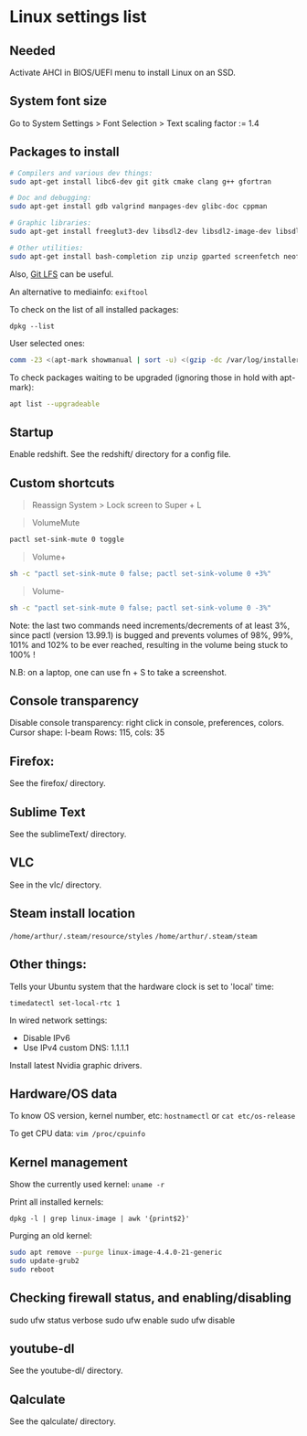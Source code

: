 # Linux settings list


## Needed

Activate AHCI in BIOS/UEFI menu to install Linux on an SSD.


## System font size

Go to System Settings > Font Selection > Text scaling factor := 1.4


## Packages to install

```sh
# Compilers and various dev things:
sudo apt-get install libc6-dev git gitk cmake clang g++ gfortran

# Doc and debugging:
sudo apt-get install gdb valgrind manpages-dev glibc-doc cppman

# Graphic libraries:
sudo apt-get install freeglut3-dev libsdl2-dev libsdl2-image-dev libsdl2-ttf-dev libfreetype6-dev fonts-dejavu

# Other utilities:
sudo apt-get install bash-completion zip unzip gparted screenfetch neofetch mediainfo htop glogg chntpw tree bat jq
```

Also, [Git LFS](https://git-lfs.github.com/) can be useful.

An alternative to mediainfo: ``` exiftool ```

To check on the list of all installed packages:

``` dpkg --list ```

User selected ones:

```sh
comm -23 <(apt-mark showmanual | sort -u) <(gzip -dc /var/log/installer/initial-status.gz | sed -n 's/^Package: //p' | sort -u)
```

To check packages waiting to be upgraded (ignoring those in hold with apt-mark):

```sh
apt list --upgradeable
```


## Startup

Enable redshift. See the redshift/ directory for a config file.


## Custom shortcuts

> Reassign System > Lock screen to Super + L

> VolumeMute

```sh
pactl set-sink-mute 0 toggle
```

> Volume+

```sh
sh -c "pactl set-sink-mute 0 false; pactl set-sink-volume 0 +3%"
```

> Volume-

```sh
sh -c "pactl set-sink-mute 0 false; pactl set-sink-volume 0 -3%"
```

Note: the last two commands need increments/decrements of at least 3%, since pactl (version 13.99.1) is bugged and prevents volumes of 98%, 99%, 101% and 102% to be ever reached, resulting in the volume being stuck to 100% !

N.B: on a laptop, one can use fn + S to take a screenshot.


## Console transparency

Disable console transparency: right click in console, preferences, colors.
Cursor shape: I-beam
Rows: 115, cols: 35


## Firefox:

See the firefox/ directory.


## Sublime Text

See the sublimeText/ directory.


## VLC

See in the vlc/ directory.


## Steam install location

``` /home/arthur/.steam/resource/styles ```
``` /home/arthur/.steam/steam ```


## Other things:

Tells your Ubuntu system that the hardware clock is set to 'local' time:

``` timedatectl set-local-rtc 1 ```

In wired network settings:
- Disable IPv6
- Use IPv4 custom DNS: 1.1.1.1

Install latest Nvidia graphic drivers.

<!-- Getting rid of Num Lock crap: [BUGGED?]
sudo apt-get install numlockx # Allows to have Num Lock On on startup, after turning on the option in Login Window.
create 2 startup commands with the following lines:
xmodmap -e 'keycode 77='
numlockx on -->


## Hardware/OS data

To know OS version, kernel number, etc: ``` hostnamectl ``` or ``` cat etc/os-release ```

To get CPU data: ``` vim /proc/cpuinfo ```

## Kernel management

Show the currently used kernel: ``` uname -r ```

Print all installed kernels:

``` dpkg -l | grep linux-image | awk '{print$2}' ```

Purging an old kernel:

```sh
sudo apt remove --purge linux-image-4.4.0-21-generic
sudo update-grub2
sudo reboot
```


## Checking firewall status, and enabling/disabling

sudo ufw status verbose
sudo ufw enable
sudo ufw disable


## youtube-dl

See the youtube-dl/ directory.


## Qalculate

See the qalculate/ directory.
